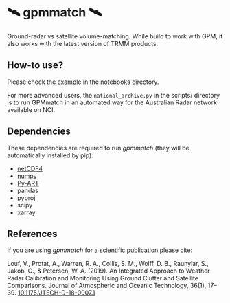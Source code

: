 # 🛰️ gpmmatch 🛰️

Ground-radar vs satellite volume-matching. While build to work with GPM, it also works with the latest version of TRMM products.

## How-to use?

Please check the example in the notebooks directory. 

For more advanced users, the `national_archive.py` in the scripts/ directory is to run GPMmatch in an automated way for the Australian Radar network available on NCI.

## Dependencies

These dependencies are required to run *gpmmatch* (they will be automatically installed by pip):

- [netCDF4](https://github.com/Unidata/netcdf4-python)
- [numpy](https://www.numpy.org/)
- [Py-ART](https://github.com/ARM-DOE/pyart)
- pandas
- pyproj
- scipy
- xarray

## References

If you are using *gpmmatch* for a scientific publication please cite:

Louf, V., Protat, A., Warren, R. A., Collis, S. M., Wolff, D. B., Raunyiar, S., Jakob, C., & Petersen, W. A. (2019). An Integrated Approach to Weather Radar Calibration and Monitoring Using Ground Clutter and Satellite Comparisons. Journal of Atmospheric and Oceanic Technology, 36(1), 17–39. [10.1175/JTECH-D-18-0007.1](https://doi.org/10.1175/JTECH-D-18-0007.1)

<!-- Warren, R. A., Protat, A., Siems, S. T., Ramsay, H. A., Louf, V., Manton, M. J., & Kane, T. A. (2018). Calibrating Ground-Based Radars against TRMM and GPM. Journal of Atmospheric and Oceanic Technology, 35(2), 323–346. [10.1175/JTECH-D-17-0128.1](https://doi.org/10.1175/JTECH-D-17-0128.1) -->

